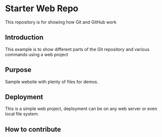 # Starter Web Repo

This repository is for showing how Git and GitHub work

## Introduction

This example is to show different parts of the Git repository and various commands using a web project

## Purpose

Sample website with plenty of files for demos.

## Deployment

This is a simple web project, deployment can be on any web server or even local file system.

## How to contribute
